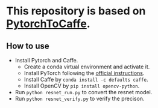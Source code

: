 # This repository is based on [PytorchToCaffe](https://github.com/xxradon/PytorchToCaffe).

## How to use
- Install Pytorch and Caffe.
    - Create a conda virtual environment and activate it.
    - Install PyTorch following the [official instructions](https://pytorch.org).
    - Install Caffe by `conda install -c defaults caffe`.
    - Install OpenCV by `pip install opencv-python`.
- Run `python resnet_run.py` to convert the resnet model.
- Run `python resnet_verify.py` to verify the precison.

